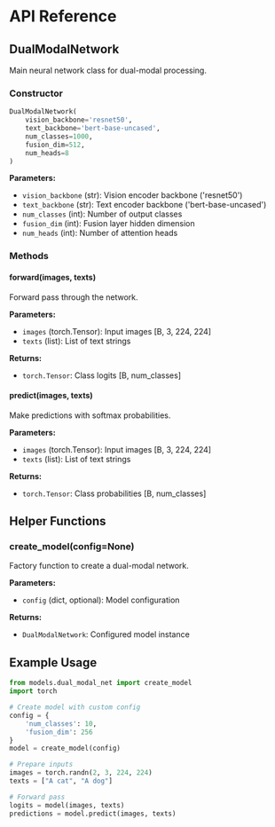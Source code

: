# API Reference

## DualModalNetwork

Main neural network class for dual-modal processing.

### Constructor

```python
DualModalNetwork(
    vision_backbone='resnet50',
    text_backbone='bert-base-uncased', 
    num_classes=1000,
    fusion_dim=512,
    num_heads=8
)
```

**Parameters:**
- `vision_backbone` (str): Vision encoder backbone ('resnet50')
- `text_backbone` (str): Text encoder backbone ('bert-base-uncased')
- `num_classes` (int): Number of output classes
- `fusion_dim` (int): Fusion layer hidden dimension
- `num_heads` (int): Number of attention heads

### Methods

#### forward(images, texts)
Forward pass through the network.

**Parameters:**
- `images` (torch.Tensor): Input images [B, 3, 224, 224]
- `texts` (list): List of text strings

**Returns:**
- `torch.Tensor`: Class logits [B, num_classes]

#### predict(images, texts)
Make predictions with softmax probabilities.

**Parameters:**
- `images` (torch.Tensor): Input images [B, 3, 224, 224]
- `texts` (list): List of text strings

**Returns:**
- `torch.Tensor`: Class probabilities [B, num_classes]

## Helper Functions

### create_model(config=None)
Factory function to create a dual-modal network.

**Parameters:**
- `config` (dict, optional): Model configuration

**Returns:**
- `DualModalNetwork`: Configured model instance

## Example Usage

```python
from models.dual_modal_net import create_model
import torch

# Create model with custom config
config = {
    'num_classes': 10,
    'fusion_dim': 256
}
model = create_model(config)

# Prepare inputs
images = torch.randn(2, 3, 224, 224)
texts = ["A cat", "A dog"]

# Forward pass
logits = model(images, texts)
predictions = model.predict(images, texts)
``` 